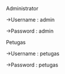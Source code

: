 Administrator

  ->Username : admin

  ->Password : admin

Petugas

  ->Username : petugas

  ->Password : petugas
